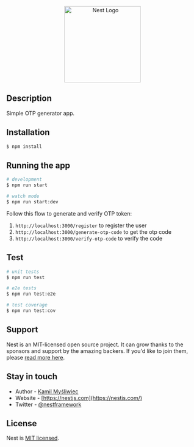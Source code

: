 <p align="center">
  <a href="http://nestjs.com/" target="blank"><img src="https://nestjs.com/img/logo-small.svg" width="200" alt="Nest Logo" /></a>
</p>

## Description

Simple OTP generator app.

## Installation

```bash
$ npm install
```

## Running the app

```bash
# development
$ npm run start

# watch mode
$ npm run start:dev
```

Follow this flow to generate and verify OTP token:

1. `http://localhost:3000/register` to register the user
1. `http://localhost:3000/generate-otp-code` to get the otp code
1. `http://localhost:3000/verify-otp-code` to verify the code

## Test

```bash
# unit tests
$ npm run test

# e2e tests
$ npm run test:e2e

# test coverage
$ npm run test:cov
```

## Support

Nest is an MIT-licensed open source project. It can grow thanks to the sponsors and support by the amazing backers. If
you'd like to join them, please [read more here](https://docs.nestjs.com/support).

## Stay in touch

- Author - [Kamil Myśliwiec](https://kamilmysliwiec.com)
- Website - [https://nestjs.com](https://nestjs.com/)
- Twitter - [@nestframework](https://twitter.com/nestframework)

## License

Nest is [MIT licensed](LICENSE).
